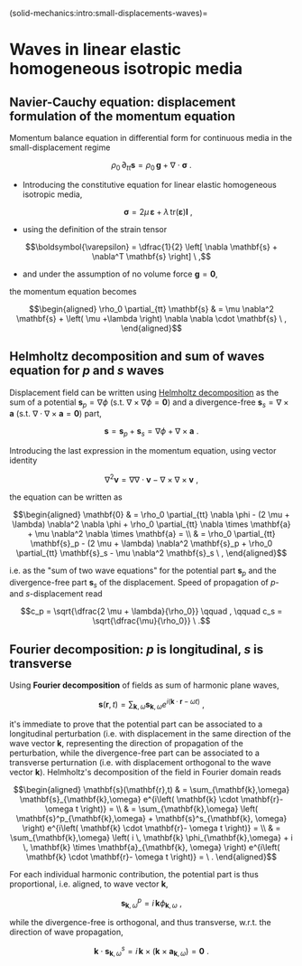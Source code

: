 (solid-mechanics:intro:small-displacements-waves)=
# Waves in linear elastic homogeneous isotropic media


## Navier-Cauchy equation: displacement formulation of the momentum equation
Momentum balance equation in differential form for continuous media in the small-displacement regime

$$\rho_0 \, \partial_{tt} \mathbf{s} = \rho_0 \, \mathbf{g} + \nabla \cdot \boldsymbol{\sigma} \ .$$

- Introducing the constitutive equation for linear elastic homogeneous isotropic media,

  $$\boldsymbol{\sigma} = 2 \mu \, \boldsymbol{\varepsilon} + \lambda \, \text{tr} \left( \boldsymbol{\varepsilon} \right) \mathbf{I} \ ,$$

- using the definition of the strain tensor

$$\boldsymbol{\varepsilon} = \dfrac{1}{2} \left[ \nabla \mathbf{s} + \nabla^T \mathbf{s} \right] \ ,$$

- and under the assumption of no volume force $\mathbf{g} = \mathbf{0}$,

the momentum equation becomes

$$\begin{aligned}
  \rho_0 \partial_{tt} \mathbf{s} & = \mu \nabla^2 \mathbf{s} + \left( \mu +\lambda \right) \nabla \nabla \cdot \mathbf{s} \ ,
\end{aligned}$$


## Helmholtz decomposition and sum of waves equation for $p$ and $s$ waves
Displacement field can be written using [Helmholtz decomposition](https://en.wikipedia.org/wiki/Helmholtz_decomposition) as the sum of a potential $\mathbf{s}_p = \nabla \phi$ (s.t. $\nabla \times \nabla \phi = \mathbf{0}$) and a divergence-free $\mathbf{s}_s = \nabla \times \mathbf{a}$ (s.t. $\nabla \cdot \nabla \times \mathbf{a} = \mathbf{0}$) part,

$$\mathbf{s} = \mathbf{s}_p + \mathbf{s}_s = \nabla \phi + \nabla \times \mathbf{a} \ .$$

Introducing the last expression in the momentum equation, using vector identity 

$$\nabla^2 \mathbf{v} = \nabla \nabla \cdot \mathbf{v} - \nabla \times \nabla \times \mathbf{v} \ , $$

the equation can be written as

$$\begin{aligned}
  \mathbf{0} 
  & = \rho_0 \partial_{tt} \nabla \phi - (2 \mu + \lambda) \nabla^2 \nabla \phi + \rho_0 \partial_{tt} \nabla \times \mathbf{a} + \mu \nabla^2 \nabla \times \mathbf{a} = \\
  & = \rho_0 \partial_{tt} \mathbf{s}_p - (2 \mu + \lambda) \nabla^2 \mathbf{s}_p + \rho_0 \partial_{tt} \mathbf{s}_s - \mu \nabla^2 \mathbf{s}_s \ ,
\end{aligned}$$

i.e. as the "sum of two wave equations" for the potential part $\mathbf{s}_p$ and the divergence-free part $\mathbf{s}_s$ of the displacement. Speed of propagation of $p$- and $s$-displacement read

$$c_p = \sqrt{\dfrac{2 \mu + \lambda}{\rho_0}} \qquad , \qquad c_s = \sqrt{\dfrac{\mu}{\rho_0}} \ .$$

## Fourier decomposition: $p$ is longitudinal, $s$ is transverse
Using **Fourier decomposition** of fields as sum of harmonic plane waves,

$$\mathbf{s}(\mathbf{r},t) = \sum_{\mathbf{k},\omega} \mathbf{s}_{\mathbf{k},\omega} e^{i\left( \mathbf{k} \cdot \mathbf{r}- \omega t \right)} \ ,$$

it's immediate to prove that the potential part can be associated to a longitudinal perturbation (i.e. with displacement in the same direction of the wave vector $\mathbf{k}$, representing the direction of propagation of  the perturbation, while the divergence-free part can be associated to a transverse perturnation (i.e. with displacement orthogonal to the wave vector $\mathbf{k}$). Helmholtz's decomposition of the field in Fourier domain reads

$$\begin{aligned}
\mathbf{s}(\mathbf{r},t) 
  & = \sum_{\mathbf{k},\omega} \mathbf{s}_{\mathbf{k},\omega} e^{i\left( \mathbf{k} \cdot \mathbf{r}- \omega t \right)} = \\
  & = \sum_{\mathbf{k},\omega} \left( \mathbf{s}^p_{\mathbf{k},\omega} + \mathbf{s}^s_{\mathbf{k}, \omega} \right) e^{i\left( \mathbf{k} \cdot \mathbf{r}- \omega t \right)} = \\
  & = \sum_{\mathbf{k},\omega} \left( i \, \mathbf{k} \phi_{\mathbf{k},\omega} + i \, \mathbf{k} \times \mathbf{a}_{\mathbf{k}, \omega} \right) e^{i\left( \mathbf{k} \cdot \mathbf{r}- \omega t \right)} = \ .
\end{aligned}$$

For each individual harmonic contribution, the potential part is thus proportional, i.e. aligned, to wave vector $\mathbf{k}$,

$$\mathbf{s}^p_{\mathbf{k},\omega} = i \,\mathbf{k} \phi_{\mathbf{k},\omega}  \ ,$$

while the divergence-free is orthogonal, and thus transverse, w.r.t. the direction of wave propagation,

$$\mathbf{k} \cdot \mathbf{s}^s_{\mathbf{k},\omega} = i \, \mathbf{k} \times  \left( \mathbf{k} \times \mathbf{a}_{\mathbf{k}, \omega} \right) = \mathbf{0} \ .$$



